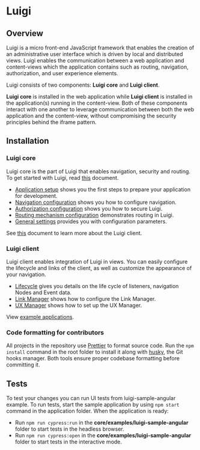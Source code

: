 # Luigi

## Overview

Luigi is a micro front-end JavaScript framework that enables the creation of an administrative user interface which is driven by local and distributed views. Luigi enables the communication between a web application and content-views which the application contains such as routing, navigation, authorization, and user experience elements.

Luigi consists of two components: **Luigi core** and **Luigi client**.

 **Luigi core** is installed in the web application while **Luigi client** is installed in the application(s) running in the content-view. Both of these components interact with one another to leverage communication between both the web application and the content-view, without compromising the security principles behind the iframe pattern.

## Installation

### Luigi core

Luigi core is the part of Luigi that enables navigation, security and routing. To get started with Luigi, read [this](docs/application-setup.md) document.

- [Application setup](docs/application-setup.md) shows you the first steps to prepare your application for development.
- [Navigation configuration](docs/navigation-configuration.md) shows you how to configure navigation.
- [Authorization configuration](docs/authorization-configuration.md) shows you how to secure Luigi.
- [Routing mechanism configuration](docs/router-configuration.md) demonstrates routing in Luigi.
- [General settings](docs/general-settings.md) provides you with configuration parameters.

See [this](https://github.com/kyma-project/luigi/blob/master/client/README.md) document to learn more about the Luigi client.

### Luigi client

Luigi client enables integration of Luigi in views. You can easily configure the lifecycle and links of the client, as well as customize the appearance of your navigation.

- [Lifecycle](docs/lifecycle.md) gives you details on the life cycle of listeners, navigation Nodes and Event data.
- [Link Manager](docs/link-manager.md) shows how to configure the Link Manager.
- [UX Manager](docs/ux-manager.md) shows how to set up the UX Manager.

View [example applications](/core/examples).

### Code formatting for contributors

All projects in the repository use [Prettier](https://prettier.io) to format source code. Run the `npm install` command in the root folder to install it along with [husky](https://github.com/typicode/husky), the Git hooks manager. Both tools ensure proper codebase formatting before committing it.

## Tests

To test your changes you can run UI tests from luigi-sample-angular example. To run tests, start the sample application by using `npm start` command in the application folder. When the application is ready:

- Run `npm run cypress:run` in the __core/examples/luigi-sample-angular__ folder to start tests in the headless browser.
- Run `npm run cypress:open` in the __core/examples/luigi-sample-angular__ folder to start tests in the interactive mode.
